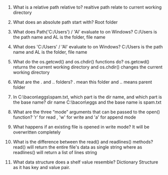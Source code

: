 1. What is a relative path relative to?
realtive path relate to current working directory

2. What does an absolute path start with?
Root folder

3. What does Path('C:/Users') / 'Al' evaluate to on Windows?
C:/Users is the path name and AL is the folder, file name

4. What does 'C:/Users' / 'Al' evaluate to on Windows?
C:/Users is the path name and AL is the folder, file name

5. What do the os.getcwd() and os.chdir() functions do?
os.getcwd() returns the current working directory and os.chdir() changes the current working directory

6. What are the . and .. folders?
. mean this folder and .. means parent folder

7. In C:\bacon\eggs\spam.txt, which part is the dir name, and which part is the base name?
dir name C:\bacon\eggs and the base name is spam.txt

8. What are the three “mode” arguments that can be passed to the open() function?
'r' for read , 'w' for write and 'a' for append mode

9. What happens if an existing file is opened in write mode?
It will be overwritten completely 

10. What is the difference between the read() and readlines() methods?
read() will return the entire file's data as single string where as readlines() will return a list of lines string

11. What data structure does a shelf value resemble?
Dictionary Structure as it has key and value pair.